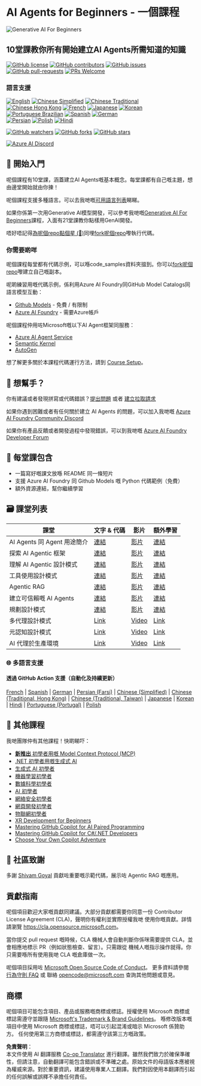 <!--
CO_OP_TRANSLATOR_METADATA:
{
  "original_hash": "d89f57da0133b172662eb414a710f8de",
  "translation_date": "2025-05-20T07:32:05+00:00",
  "source_file": "README.md",
  "language_code": "hk"
}
-->
# AI Agents for Beginners - 一個課程

![Generative AI For Beginners](../../translated_images/repo-thumbnail.fdd5f487bb7274d4a08459d76907ec4914de268c99637e9af082b1d3eb0730e2.hk.png)

## 10堂課教你所有開始建立AI Agents所需知道的知識

[![GitHub license](https://img.shields.io/github/license/microsoft/ai-agents-for-beginners.svg)](https://github.com/microsoft/ai-agents-for-beginners/blob/master/LICENSE?WT.mc_id=academic-105485-koreyst)
[![GitHub contributors](https://img.shields.io/github/contributors/microsoft/ai-agents-for-beginners.svg)](https://GitHub.com/microsoft/ai-agents-for-beginners/graphs/contributors/?WT.mc_id=academic-105485-koreyst)
[![GitHub issues](https://img.shields.io/github/issues/microsoft/ai-agents-for-beginners.svg)](https://GitHub.com/microsoft/ai-agents-for-beginners/issues/?WT.mc_id=academic-105485-koreyst)
[![GitHub pull-requests](https://img.shields.io/github/issues-pr/microsoft/ai-agents-for-beginners.svg)](https://GitHub.com/microsoft/ai-agents-for-beginners/pulls/?WT.mc_id=academic-105485-koreyst)
[![PRs Welcome](https://img.shields.io/badge/PRs-welcome-brightgreen.svg?style=flat-square)](http://makeapullrequest.com?WT.mc_id=academic-105485-koreyst)

### 語言支援
[![English](https://img.shields.io/badge/English-brightgreen.svg?style=flat-square)](README.md)
[![Chinese Simplified](https://img.shields.io/badge/Chinese_Simplified-brightgreen.svg?style=flat-square)](../zh/README.md)
[![Chinese Traditional](https://img.shields.io/badge/Chinese_Traditional-brightgreen.svg?style=flat-square)](../tw/README.md)     
[![Chinese Hong Kong](https://img.shields.io/badge/Chinese_Hong_Kong-brightgreen.svg?style=flat-square)](./README.md) 
[![French](https://img.shields.io/badge/French-brightgreen.svg?style=flat-square)](../fr/README.md)
[![Japanese](https://img.shields.io/badge/Japanese-brightgreen.svg?style=flat-square)](../ja/README.md) 
[![Korean](https://img.shields.io/badge/Korean-brightgreen.svg?style=flat-square)](../ko/README.md)
[![Portuguese Brazilian](https://img.shields.io/badge/Portuguese_Brazilian-brightgreen.svg?style=flat-square)](../pt/README.md)
[![Spanish](https://img.shields.io/badge/Spanish-brightgreen.svg?style=flat-square)](../es/README.md)
[![German](https://img.shields.io/badge/German-brightgreen.svg?style=flat-square)](../de/README.md)  
[![Persian](https://img.shields.io/badge/Persian-brightgreen.svg?style=flat-square)](../fa/README.md) 
[![Polish](https://img.shields.io/badge/Polish-brightgreen.svg?style=flat-square)](../pl/README.md) 
[![Hindi](https://img.shields.io/badge/Hindi-brightgreen.svg?style=flat-square)](../hi/README.md)

[![GitHub watchers](https://img.shields.io/github/watchers/microsoft/ai-agents-for-beginners.svg?style=social&label=Watch)](https://GitHub.com/microsoft/ai-agents-for-beginners/watchers/?WT.mc_id=academic-105485-koreyst)
[![GitHub forks](https://img.shields.io/github/forks/microsoft/ai-agents-for-beginners.svg?style=social&label=Fork)](https://GitHub.com/microsoft/ai-agents-for-beginners/network/?WT.mc_id=academic-105485-koreyst)
[![GitHub stars](https://img.shields.io/github/stars/microsoft/ai-agents-for-beginners.svg?style=social&label=Star)](https://GitHub.com/microsoft/ai-agents-for-beginners/stargazers/?WT.mc_id=academic-105485-koreyst)

[![Azure AI Discord](https://dcbadge.limes.pink/api/server/kzRShWzttr)](https://discord.gg/kzRShWzttr)


## 🌱 開始入門

呢個課程有10堂課，涵蓋建立AI Agents嘅基本概念。每堂課都有自己嘅主題，想由邊堂開始就由你揀！

呢個課程支援多種語言。可以去我哋嘅[可用語言列表](../..)睇睇。

如果你係第一次用Generative AI模型開發，可以參考我哋嘅[Generative AI For Beginners](https://aka.ms/genai-beginners)課程，入面有21堂課教你點樣用GenAI開發。

唔好唔記得[為呢個repo點個星 (🌟)](https://docs.github.com/en/get-started/exploring-projects-on-github/saving-repositories-with-stars?WT.mc_id=academic-105485-koreyst)同埋[fork呢個repo](https://github.com/microsoft/ai-agents-for-beginners/fork)嚟執行代碼。

### 你需要啲咩

呢個課程每堂都有代碼示例，可以喺code_samples資料夾搵到。你可以[fork呢個repo](https://github.com/microsoft/ai-agents-for-beginners/fork)嚟建立自己嘅副本。

呢啲練習用嘅代碼示例，係利用Azure AI Foundry同GitHub Model Catalogs同語言模型互動：

- [Github Models](https://aka.ms/ai-agents-beginners/github-models) - 免費 / 有限制
- [Azure AI Foundry](https://aka.ms/ai-agents-beginners/ai-foundry) - 需要Azure帳戶

呢個課程仲用咗Microsoft嘅以下AI Agent框架同服務：
- [Azure AI Agent Service](https://aka.ms/ai-agents-beginners/ai-agent-service)
- [Semantic Kernel](https://aka.ms/ai-agents-beginners/semantic-kernel)
- [AutoGen](https://aka.ms/ai-agents/autogen)

想了解更多關於本課程代碼運行方法，請到 [Course Setup](./00-course-setup/README.md)。

## 🙏 想幫手？

你有建議或者發現拼寫或代碼錯誤？[提出問題](https://github.com/microsoft/ai-agents-for-beginners/issues?WT.mc_id=academic-105485-koreyst) 或者 [建立拉取請求](https://github.com/microsoft/ai-agents-for-beginners/pulls?WT.mc_id=academic-105485-koreyst)

如果你遇到困難或者有任何關於建立 AI Agents 的問題，可以加入我哋嘅 [Azure AI Foundry Community Discord](https://discord.gg/kzRShWzttr)

如果你有產品反饋或者開發過程中發現錯誤，可以到我哋嘅 [Azure AI Foundry Developer Forum](https://aka.ms/azureaifoundry/forum)

## 📂 每堂課包含

- 一篇寫好嘅課文放喺 README 同一條短片
- 支援 Azure AI Foundry 同 Github Models 嘅 Python 代碼範例（免費）
- 額外資源連結，幫你繼續學習

## 🗃️ 課堂列表

| **課堂**                                 | **文字 & 代碼**                                    | **影片**                                                   | **額外學習**                                                                           |
|------------------------------------------|----------------------------------------------------|------------------------------------------------------------|----------------------------------------------------------------------------------------|
| AI Agents 同 Agent 用途簡介               | [連結](./01-intro-to-ai-agents/README.md)          | [影片](https://youtu.be/3zgm60bXmQk?si=z8QygFvYQv-9WtO1)   | [連結](https://aka.ms/ai-agents-beginners/collection?WT.mc_id=academic-105485-koreyst) |
| 探索 AI Agentic 框架                      | [連結](./02-explore-agentic-frameworks/README.md)  | [影片](https://youtu.be/ODwF-EZo_O8?si=Vawth4hzVaHv-u0H)   | [連結](https://aka.ms/ai-agents-beginners/collection?WT.mc_id=academic-105485-koreyst) |
| 理解 AI Agentic 設計模式                  | [連結](./03-agentic-design-patterns/README.md)     | [影片](https://youtu.be/m9lM8qqoOEA?si=BIzHwzstTPL8o9GF)   | [連結](https://aka.ms/ai-agents-beginners/collection?WT.mc_id=academic-105485-koreyst) |
| 工具使用設計模式                          | [連結](./04-tool-use/README.md)                    | [影片](https://youtu.be/vieRiPRx-gI?si=2z6O2Xu2cu_Jz46N)   | [連結](https://aka.ms/ai-agents-beginners/collection?WT.mc_id=academic-105485-koreyst) |
| Agentic RAG                              | [連結](./05-agentic-rag/README.md)                 | [影片](https://youtu.be/WcjAARvdL7I?si=gKPWsQpKiIlDH9A3)   | [連結](https://aka.ms/ai-agents-beginners/collection?WT.mc_id=academic-105485-koreyst) |
| 建立可信賴嘅 AI Agents                    | [連結](./06-building-trustworthy-agents/README.md) | [影片](https://youtu.be/iZKkMEGBCUQ?si=jZjpiMnGFOE9L8OK )  | [連結](https://aka.ms/ai-agents-beginners/collection?WT.mc_id=academic-105485-koreyst) |
| 規劃設計模式                              | [連結](./07-planning-design/README.md)             | [影片](https://youtu.be/kPfJ2BrBCMY?si=6SC_iv_E5-mzucnC)   | [連結](https://aka.ms/ai-agents-beginners/collection?WT.mc_id=academic-105485-koreyst) |
| 多代理設計模式               | [Link](./08-multi-agent/README.md)                 | [Video](https://youtu.be/V6HpE9hZEx0?si=rMgDhEu7wXo2uo6g)  | [Link](https://aka.ms/ai-agents-beginners/collection?WT.mc_id=academic-105485-koreyst) |
| 元認知設計模式             | [Link](./09-metacognition/README.md)               | [Video](https://youtu.be/His9R6gw6Ec?si=8gck6vvdSNCt6OcF)  | [Link](https://aka.ms/ai-agents-beginners/collection?WT.mc_id=academic-105485-koreyst) |
| AI 代理於生產環境          | [Link](./10-ai-agents-production/README.md)        | [Video](https://youtu.be/l4TP6IyJxmQ?si=31dnhexRo6yLRJDl)  | [Link](https://aka.ms/ai-agents-beginners/collection?WT.mc_id=academic-105485-koreyst) |

### 🌐 多語言支援

#### 透過 GitHub Action 支援（自動化及持續更新）

[French](../fr/README.md) | [Spanish](../es/README.md) | [German](../de/README.md) | [Persian (Farsi)](../fa/README.md) | [Chinese (Simplified)](../zh/README.md) | [Chinese (Traditional, Hong Kong)](./README.md) | [Chinese (Traditional, Taiwan)](../tw/README.md) | [Japanese](../ja/README.md) | [Korean](../ko/README.md) | [Hindi](../hi/README.md) | [Portuguese (Portugal)](../pt/README.md) | [Polish](../pl/README.md)

## 🎒 其他課程

我哋團隊仲有其他課程！快啲睇吓：

- [**新推出** 初學者用嘅 Model Context Protocol (MCP)](https://github.com/microsoft/mcp-for-beginners?WT.mc_id=academic-105485-koreyst)
- [.NET 初學者用嘅生成式 AI](https://github.com/microsoft/Generative-AI-for-beginners-dotnet?WT.mc_id=academic-105485-koreyst)
- [生成式 AI 初學者](https://github.com/microsoft/generative-ai-for-beginners?WT.mc_id=academic-105485-koreyst)
- [機器學習初學者](https://aka.ms/ml-beginners?WT.mc_id=academic-105485-koreyst)
- [數據科學初學者](https://aka.ms/datascience-beginners?WT.mc_id=academic-105485-koreyst)
- [AI 初學者](https://aka.ms/ai-beginners?WT.mc_id=academic-105485-koreyst)
- [網絡安全初學者](https://github.com/microsoft/Security-101??WT.mc_id=academic-96948-sayoung)
- [網頁開發初學者](https://aka.ms/webdev-beginners?WT.mc_id=academic-105485-koreyst)
- [物聯網初學者](https://aka.ms/iot-beginners?WT.mc_id=academic-105485-koreyst)
- [XR Development for Beginners](https://github.com/microsoft/xr-development-for-beginners?WT.mc_id=academic-105485-koreyst)
- [Mastering GitHub Copilot for AI Paired Programming](https://aka.ms/GitHubCopilotAI?WT.mc_id=academic-105485-koreyst)
- [Mastering GitHub Copilot for C#/.NET Developers](https://github.com/microsoft/mastering-github-copilot-for-dotnet-csharp-developers?WT.mc_id=academic-105485-koreyst)
- [Choose Your Own Copilot Adventure](https://github.com/microsoft/CopilotAdventures?WT.mc_id=academic-105485-koreyst)

## 🌟 社區致謝

多謝 [Shivam Goyal](https://www.linkedin.com/in/shivam2003/) 貢獻咗重要嘅示範代碼，展示咗 Agentic RAG 嘅應用。

## 貢獻指南

呢個項目歡迎大家嘅貢獻同建議。大部分貢獻都需要你同意一份
Contributor License Agreement (CLA)，聲明你有權利並實際授權我哋
使用你嘅貢獻。詳情請瀏覽 <https://cla.opensource.microsoft.com>。

當你提交 pull request 嘅時候，CLA 機械人會自動判斷你係咪需要提供
CLA，並會相應地標示 PR（例如狀態檢查、留言）。只需跟從
機械人嘅指示操作就得。你只需要喺所有使用我哋 CLA 嘅倉庫做一次。

呢個項目採用咗 [Microsoft Open Source Code of Conduct](https://opensource.microsoft.com/codeofconduct/)。
更多資料請參閱 [行為守則 FAQ](https://opensource.microsoft.com/codeofconduct/faq/) 或
聯絡 [opencode@microsoft.com](mailto:opencode@microsoft.com) 查詢其他問題或意見。

## 商標

呢個項目可能包含項目、產品或服務嘅商標或標誌。授權使用 Microsoft
商標或標誌需遵守並跟隨
[Microsoft's Trademark & Brand Guidelines](https://www.microsoft.com/legal/intellectualproperty/trademarks/usage/general)。
喺修改版本嘅項目中使用 Microsoft 商標或標誌，唔可以引起混淆或暗示 Microsoft 係贊助方。
任何使用第三方商標或標誌，都需遵守該第三方嘅政策。

**免責聲明**：  
本文件使用 AI 翻譯服務 [Co-op Translator](https://github.com/Azure/co-op-translator) 進行翻譯。雖然我們致力於確保準確性，但請注意，自動翻譯可能包含錯誤或不準確之處。原始文件的母語版本應被視為權威來源。對於重要資訊，建議使用專業人工翻譯。我們對因使用本翻譯而引起的任何誤解或誤釋不承擔任何責任。